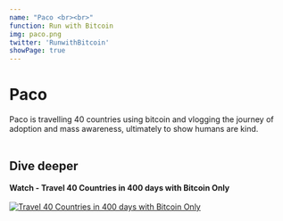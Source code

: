 ```yaml
---
name: "Paco <br><br>"
function: Run with Bitcoin
img: paco.png
twitter: 'RunwithBitcoin'
showPage: true
---
```


# Paco
 
Paco is travelling 40 countries using bitcoin and vlogging the journey of adoption and mass awareness, ultimately to show humans are kind.
<br><br>

## Dive deeper


<div class="grid grid-cols-2 gap-5">
<div class="p-3 my-2">

**Watch - Travel 40 Countries in 400 days with Bitcoin Only**  <br><br>
[![Travel 40 Countries in 400 days with Bitcoin Only](/content/paco1.png)](https://www.youtube.com/watch?v=SYnUDuQAeb8/)
</div>

</div>

<br>




